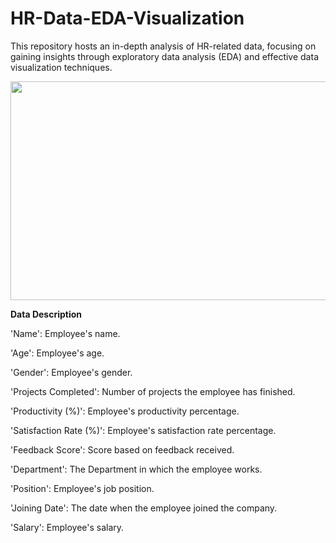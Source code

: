 # HR-Data-EDA-Visualization
This repository hosts an in-depth analysis of HR-related data, focusing on gaining insights through exploratory data analysis (EDA) and effective data visualization techniques.

<img src="https://github.com/MaasahebbiUstad/HR-Data-EDA-Visualization/assets/137813961/135b7662-261e-49e4-b057-bc934b72c044" width="700" height="350">

**Data Description**

'Name': Employee's name.

'Age': Employee's age.

'Gender': Employee's gender.

'Projects Completed': Number of projects the employee has finished.

'Productivity (%)': Employee's productivity percentage.

'Satisfaction Rate (%)': Employee's satisfaction rate percentage.

'Feedback Score': Score based on feedback received.

'Department': The Department in which the employee works.

'Position': Employee's job position.

'Joining Date': The date when the employee joined the company.

'Salary': Employee's salary.
